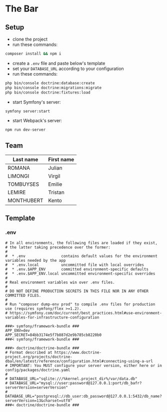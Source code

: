 # The Bar

## Setup

- clone the project
- run these commands:

```bash
composer install && npm i
```

- create a `.env` file and paste below's template
- set your `DATABASE_URL` according to your configuration
- run these commands:

```bash
php bin/console doctrine:database:create
php bin/console doctrine:migrations:migrate
php bin/console doctrine:fixtures:load
```

- start Symfony's server:

```bash
symfony server:start
```

- start Webpack's server:

```bash
npm run dev-server
```

## Team

| Last name | First name |
| --- | --- |
| ROMANA | Julian |
| LIMONGI | Virgil |
| TOMBUYSES | Emilie |
| LEMIRE | Tristan |
| MONTHUBERT | Kento |

## Template

### .env

```env
# In all environments, the following files are loaded if they exist,
# the latter taking precedence over the former:
#
#  * .env                contains default values for the environment variables needed by the app
#  * .env.local          uncommitted file with local overrides
#  * .env.$APP_ENV       committed environment-specific defaults
#  * .env.$APP_ENV.local uncommitted environment-specific overrides
#
# Real environment variables win over .env files.
#
# DO NOT DEFINE PRODUCTION SECRETS IN THIS FILE NOR IN ANY OTHER COMMITTED FILES.
#
# Run "composer dump-env prod" to compile .env files for production use (requires symfony/flex >=1.2).
# https://symfony.com/doc/current/best_practices.html#use-environment-variables-for-infrastructure-configuration

###> symfony/framework-bundle ###
APP_ENV=dev
APP_SECRET=84bb3174e5f7b887d2e9b785cb8220b0
###< symfony/framework-bundle ###

###> doctrine/doctrine-bundle ###
# Format described at https://www.doctrine-project.org/projects/doctrine-dbal/en/latest/reference/configuration.html#connecting-using-a-url
# IMPORTANT: You MUST configure your server version, either here or in config/packages/doctrine.yaml
#
# DATABASE_URL="sqlite:///%kernel.project_dir%/var/data.db"
# DATABASE_URL="mysql://user:password@127.0.0.1:port/db_bafr?serverVersion=serverVersion"
# DATABASE_URL="postgresql://db_user:db_password@127.0.0.1:5432/db_name?serverVersion=13&charset=utf8"
###< doctrine/doctrine-bundle ###
```


